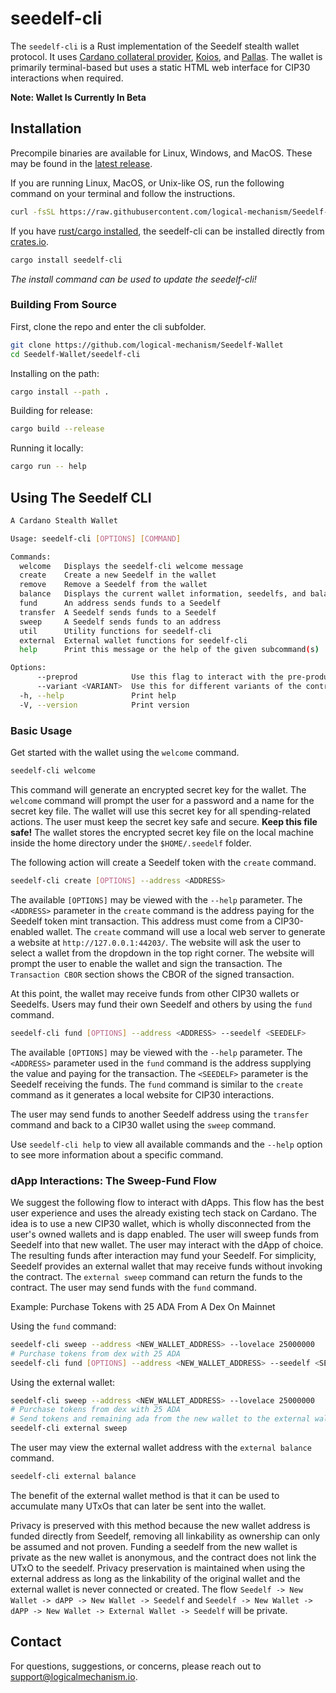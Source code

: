 # **seedelf-cli**

The `seedelf-cli` is a Rust implementation of the Seedelf stealth wallet protocol. It uses [Cardano collateral provider](https://giveme.my/), [Koios](https://www.koios.rest/), and [Pallas](https://github.com/txpipe/pallas). The wallet is primarily terminal-based but uses a static HTML web interface for CIP30 interactions when required.

**Note: Wallet Is Currently In Beta**

## Installation

Precompile binaries are available for Linux, Windows, and MacOS. These may be found in the [latest release](https://github.com/logical-mechanism/Seedelf-Wallet/releases/latest).

If you are running Linux, MacOS, or Unix-like OS, run the following command on your terminal and follow the instructions.
```bash
curl -fsSL https://raw.githubusercontent.com/logical-mechanism/Seedelf-Wallet/refs/heads/main/util/seedelf-init.sh | bash
```

If you have [rust/cargo installed](https://www.rust-lang.org/tools/install), the seedelf-cli can be installed directly from [crates.io](https://crates.io/).

```bash
cargo install seedelf-cli
```

*The install command can be used to update the seedelf-cli!*

### Building From Source

First, clone the repo and enter the cli subfolder.
```bash
git clone https://github.com/logical-mechanism/Seedelf-Wallet
cd Seedelf-Wallet/seedelf-cli
```

Installing on the path:
```bash
cargo install --path .
```

Building for release:
```bash
cargo build --release
```

Running it locally:
```bash
cargo run -- help
```

## Using The Seedelf CLI

```bash
A Cardano Stealth Wallet

Usage: seedelf-cli [OPTIONS] [COMMAND]

Commands:
  welcome   Displays the seedelf-cli welcome message
  create    Create a new Seedelf in the wallet
  remove    Remove a Seedelf from the wallet
  balance   Displays the current wallet information, seedelfs, and balance
  fund      An address sends funds to a Seedelf
  transfer  A Seedelf sends funds to a Seedelf
  sweep     A Seedelf sends funds to an address
  util      Utility functions for seedelf-cli
  external  External wallet functions for seedelf-cli
  help      Print this message or the help of the given subcommand(s)

Options:
      --preprod            Use this flag to interact with the pre-production environment
      --variant <VARIANT>  Use this for different variants of the contract, defaults to most recent variant [default: 1]
  -h, --help               Print help
  -V, --version            Print version
```

### Basic Usage

Get started with the wallet using the `welcome` command.

```bash
seedelf-cli welcome
```

This command will generate an encrypted secret key for the wallet. The `welcome` command will prompt the user for a password and a name for the secret key file. The wallet will use this secret key for all spending-related actions. The user must keep the secret key safe and secure. **Keep this file safe!** The wallet stores the encrypted secret key file on the local machine inside the home directory under the `$HOME/.seedelf` folder. 

The following action will create a Seedelf token with the `create` command.

```bash
seedelf-cli create [OPTIONS] --address <ADDRESS>
```

The available `[OPTIONS]` may be viewed with the `--help` parameter. The `<ADDRESS>` parameter in the `create` command is the address paying for the Seedelf token mint transaction. This address must come from a CIP30-enabled wallet. The `create` command will use a local web server to generate a website at `http://127.0.0.1:44203/`. The website will ask the user to select a wallet from the dropdown in the top right corner. The website will prompt the user to enable the wallet and sign the transaction. The `Transaction CBOR` section shows the CBOR of the signed transaction.

At this point, the wallet may receive funds from other CIP30 wallets or Seedelfs. Users may fund their own Seedelf and others by using the `fund` command.

```bash
seedelf-cli fund [OPTIONS] --address <ADDRESS> --seedelf <SEEDELF>
```

The available `[OPTIONS]` may be viewed with the `--help` parameter. The `<ADDRESS>` parameter used in the `fund` command is the address supplying the value and paying for the transaction. The `<SEEDELF>` parameter is the Seedelf receiving the funds. The `fund` command is similar to the `create` command as it generates a local website for CIP30 interactions.

The user may send funds to another Seedelf address using the `transfer` command and back to a CIP30 wallet using the `sweep` command.

Use `seedelf-cli help` to view all available commands and the `--help` option to see more information about a specific command.

### dApp Interactions: The Sweep-Fund Flow

We suggest the following flow to interact with dApps. This flow has the best user experience and uses the already existing tech stack on Cardano. The idea is to use a new CIP30 wallet, which is wholly disconnected from the user's owned wallets and is dapp enabled. The user will sweep funds from Seedelf into that new wallet. The user may interact with the dApp of choice. The resulting funds after interaction may fund your Seedelf. For simplicity, Seedelf provides an external wallet that may receive funds without invoking the contract. The `external sweep` command can return the funds to the contract. The user may send funds with the `fund` command.

Example: Purchase Tokens with 25 ADA From A Dex On Mainnet

Using the `fund` command:
```bash
seedelf-cli sweep --address <NEW_WALLET_ADDRESS> --lovelace 25000000
# Purchase tokens from dex with 25 ADA
seedelf-cli fund [OPTIONS] --address <NEW_WALLET_ADDRESS> --seedelf <SEEDELF>
```

Using the external wallet:
```bash
seedelf-cli sweep --address <NEW_WALLET_ADDRESS> --lovelace 25000000
# Purchase tokens from dex with 25 ADA
# Send tokens and remaining ada from the new wallet to the external wallet
seedelf-cli external sweep
```

The user may view the external wallet address with the `external balance` command.

```bash
seedelf-cli external balance
```

The benefit of the external wallet method is that it can be used to accumulate many UTxOs that can later be sent into the wallet.

Privacy is preserved with this method because the new wallet address is funded directly from Seedelf, removing all linkability as ownership can only be assumed and not proven. Funding a seedelf from the new wallet is private as the new wallet is anonymous, and the contract does not link the UTxO to the seedelf. Privacy preservation is maintained when using the external address as long as the linkability of the original wallet and the external wallet is never connected or created. The flow `Seedelf -> New Wallet -> dAPP -> New Wallet -> Seedelf` and `Seedelf -> New Wallet -> dAPP -> New Wallet -> External Wallet -> Seedelf` will be private.

## Contact

For questions, suggestions, or concerns, please reach out to support@logicalmechanism.io.
